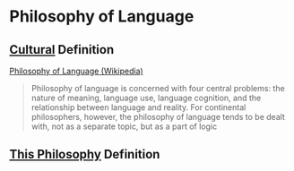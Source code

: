 # Philosophy of Language

## [Cultural](./culture.md) Definition

<a href="http://en.wikipedia.org/wiki/Philosophy_of_language" target="_blank">Philosophy of Language (Wikipedia)</a>

> Philosophy of language is concerned with four central problems: the nature of meaning, language use, language cognition, and the relationship between language and reality. For continental philosophers, however, the philosophy of language tends to be dealt with, not as a separate topic, but as a part of logic

## [This Philosophy](./this-philosophy.md) Definition


